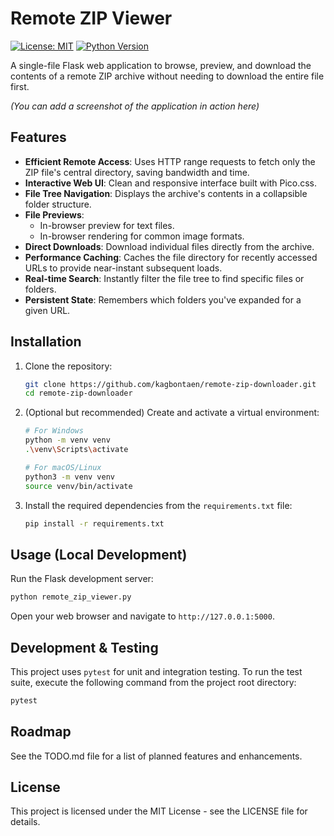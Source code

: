 # Remote ZIP Viewer

[![License: MIT](https://img.shields.io/badge/License-MIT-yellow.svg)](https://opensource.org/licenses/MIT)
[![Python Version](https://img.shields.io/badge/python-3.7%2B-blue)](https://www.python.org/)

A single-file Flask web application to browse, preview, and download the contents of a remote ZIP archive without needing to download the entire file first.

*(You can add a screenshot of the application in action here)*

## Features

-   **Efficient Remote Access**: Uses HTTP range requests to fetch only the ZIP file's central directory, saving bandwidth and time.
-   **Interactive Web UI**: Clean and responsive interface built with Pico.css.
-   **File Tree Navigation**: Displays the archive's contents in a collapsible folder structure.
-   **File Previews**:
    -   In-browser preview for text files.
    -   In-browser rendering for common image formats.
-   **Direct Downloads**: Download individual files directly from the archive.
-   **Performance Caching**: Caches the file directory for recently accessed URLs to provide near-instant subsequent loads.
-   **Real-time Search**: Instantly filter the file tree to find specific files or folders.
-   **Persistent State**: Remembers which folders you've expanded for a given URL.

## Installation

1.  Clone the repository:
    ```sh
    git clone https://github.com/kagbontaen/remote-zip-downloader.git
    cd remote-zip-downloader
    ```

2.  (Optional but recommended) Create and activate a virtual environment:
    ```sh
    # For Windows
    python -m venv venv
    .\venv\Scripts\activate

    # For macOS/Linux
    python3 -m venv venv
    source venv/bin/activate
    ```

3.  Install the required dependencies from the `requirements.txt` file:
    ```sh
    pip install -r requirements.txt
    ```

## Usage (Local Development)

Run the Flask development server:
```sh
python remote_zip_viewer.py
```

Open your web browser and navigate to `http://127.0.0.1:5000`.

## Development & Testing

This project uses `pytest` for unit and integration testing. To run the test suite, execute the following command from the project root directory:

```sh
pytest
```

## Roadmap

See the TODO.md file for a list of planned features and enhancements.

## License

This project is licensed under the MIT License - see the LICENSE file for details.